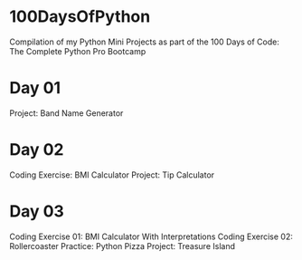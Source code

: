 # 100DaysOfPython
Compilation of my Python Mini Projects as part of the 100 Days of Code: The Complete Python Pro Bootcamp

# Day 01
Project: Band Name Generator

# Day 02
Coding Exercise: BMI Calculator 
Project: Tip Calculator

# Day 03
Coding Exercise 01: BMI Calculator With Interpretations
Coding Exercise 02: Rollercoaster
Practice: Python Pizza
Project: Treasure Island
